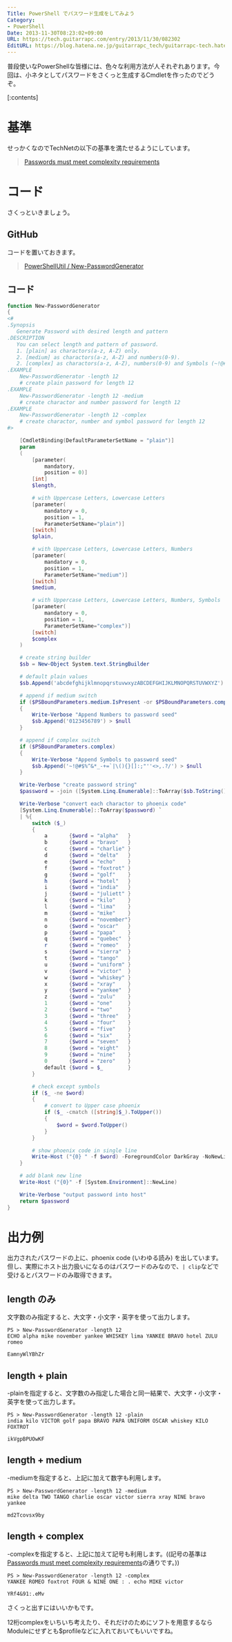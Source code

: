 ```yaml
---
Title: PowerShell でパスワード生成をしてみよう
Category:
- PowerShell
Date: 2013-11-30T08:23:02+09:00
URL: https://tech.guitarrapc.com/entry/2013/11/30/082302
EditURL: https://blog.hatena.ne.jp/guitarrapc_tech/guitarrapc-tech.hatenablog.com/atom/entry/12921228815713417405
---
```


普段使いなPowerShellな皆様には、色々な利用方法が人それぞれあります。今回は、小ネタとしてパスワードをさくっと生成するCmdletを作ったのでどうぞ。


[:contents]

# 基準

せっかくなのでTechNetの以下の基準を満たせるようにしています。

> [Passwords must meet complexity requirements](http://technet.microsoft.com/en-us/library/cc786468(v=ws.10).aspx)

# コード

さくっといきましょう。

## GitHub

コードを置いておきます。

> [PowerShellUtil / New-PasswordGenerator](https://github.com/guitarrapc/PowerShellUtil/tree/master/New-PasswordGenerator)

## コード

```ps1
function New-PasswordGenerator
{
<#
.Synopsis
   Generate Password with desired length and pattern
.DESCRIPTION
   You can select length and pattern of password.
   1. [plain] as charactors(a-z, A-Z) only.
   2. [medium] as charactors(a-z, A-Z) and numbers(0-9).
   2. [complex] as charactors(a-z, A-Z), numbers(0-9) and Symbols (~!@#$%^&*_-+=`|\(){}[]:;"''<>,.?/).
.EXAMPLE
    New-PasswordGenerator -length 12
    # create plain password for length 12
.EXAMPLE
    New-PasswordGenerator -length 12 -medium
    # create charactor and number password for length 12
.EXAMPLE
    New-PasswordGenerator -length 12 -complex
    # create charactor, number and symbol password for length 12
#>

    [CmdletBinding(DefaultParameterSetName = "plain")]
    param
    (
        [parameter(
            mandatory,
            position = 0)]
        [int]
        $length,

        # with Uppercase Letters, Lowercase Letters
        [parameter(
            mandatory = 0,
            position = 1,
            ParameterSetName="plain")]
        [switch]
        $plain,

        # with Uppercase Letters, Lowercase Letters, Numbers
        [parameter(
            mandatory = 0,
            position = 1,
            ParameterSetName="medium")]
        [switch]
        $medium,

        # with Uppercase Letters, Lowercase Letters, Numbers, Symbols
        [parameter(
            mandatory = 0,
            position = 1,
            ParameterSetName="complex")]
        [switch]
        $complex
    )

    # create string builder
    $sb = New-Object System.text.StringBuilder

    # default plain values
    $sb.Append('abcdefghijklmnopqrstuvwxyzABCDEFGHIJKLMNOPQRSTUVWXYZ') > $null

    # append if medium switch
    if ($PSBoundParameters.medium.IsPresent -or $PSBoundParameters.complex.IsPresent)
    {
        Write-Verbose "Append Numbers to password seed"
        $sb.Append('0123456789') > $null
    }

    # append if complex switch
    if ($PSBoundParameters.complex)
    {
        Write-Verbose "Append Symbols to password seed"
        $sb.Append('~!@#$%^&*_-+=`|\(){}[]:;"''<>,.?/') > $null
    }

    Write-Verbose "create password string"
    $password = -join ([System.Linq.Enumerable]::ToArray($sb.ToString()) | Get-Random -count $length)

    Write-Verbose "convert each charactor to phoenix code"
    [System.Linq.Enumerable]::ToArray($password) `
    | %{
        switch ($_)
        {
            a	    {$word = "alpha"   }
            b	    {$word = "bravo"   }
            c	    {$word = "charlie" }
            d	    {$word = "delta"   }
            e	    {$word = "echo"    }
            f	    {$word = "foxtrot" }
            g	    {$word = "golf"    }
            h	    {$word = "hotel"   }
            i	    {$word = "india"   }
            j	    {$word = "juliett" }
            k	    {$word = "kilo"    }
            l	    {$word = "lima"    }
            m	    {$word = "mike"    }
            n	    {$word = "november"}
            o	    {$word = "oscar"   }
            p	    {$word = "papa"    }
            q	    {$word = "quebec"  }
            r	    {$word = "romeo"   }
            s	    {$word = "sierra"  }
            t	    {$word = "tango"   }
            u	    {$word = "uniform" }
            v	    {$word = "victor"  }
            w	    {$word = "whiskey" }
            x	    {$word = "xray"    }
            y	    {$word = "yankee"  }
            z	    {$word = "zulu"    }
            1	    {$word = "one"     }
            2	    {$word = "two"     }
            3	    {$word = "three"   }
            4	    {$word = "four"    }
            5	    {$word = "five"    }
            6	    {$word = "six"     }
            7	    {$word = "seven"   }
            8	    {$word = "eight"   }
            9	    {$word = "nine"    }
            0	    {$word = "zero"    }
            default {$word = $_        }
        }

        # check except symbols
        if ($_ -ne $word)
        {
            # convert to Upper case phoenix
            if ($_ -cmatch ([string]$_).ToUpper())
            {
                $word = $word.ToUpper()
            }
        }

        # show phoenix code in single line
        Write-Host ("{0} " -f $word) -ForegroundColor DarkGray -NoNewLine
    }

    # add blank new line
    Write-Host ("{0}" -f [System.Environment]::NewLine)

    Write-Verbose "output password into host"
    return $password
}
```


# 出力例

出力されたパスワードの上に、phoenix code (いわゆる読み) を出しています。
但し、実際にホスト出力扱いになるのはパスワードのみなので、`| clip`などで受けるとパスワードのみ取得できます。


## length のみ

文字数のみ指定すると、大文字・小文字・英字を使って出力します。
```
PS > New-PasswordGenerator -length 12
ECHO alpha mike november yankee WHISKEY lima YANKEE BRAVO hotel ZULU romeo

EamnyWlYBhZr
```

## length + plain

-plainを指定すると、文字数のみ指定した場合と同一結果で、大文字・小文字・英字を使って出力します。
```
PS > New-PasswordGenerator -length 12 -plain
india kilo VICTOR golf papa BRAVO PAPA UNIFORM OSCAR whiskey KILO FOXTROT

ikVgpBPUOwKF
```

## length + medium

-mediumを指定すると、上記に加えて数字も利用します。
```
PS > New-PasswordGenerator -length 12 -medium
mike delta TWO TANGO charlie oscar victor sierra xray NINE bravo yankee

md2Tcovsx9by
```

## length + complex

-complexを指定すると、上記に加えて記号も利用します。((記号の基準は　[Passwords must meet complexity requirements](http://technet.microsoft.com/en-us/library/cc786468(v=ws.10).aspx)の通りです。))
```
PS > New-PasswordGenerator -length 12 -complex
YANKEE ROMEO foxtrot FOUR & NINE ONE : . echo MIKE victor

YRf4&91:.eMv
```

さくっと出すにはいいかもです。



12桁complexをいちいち考えたり、それだけのためにソフトを用意するならModuleにせずとも$profileなどに入れておいてもいいですね。
